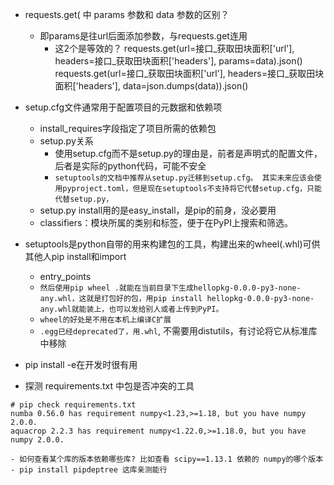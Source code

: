 - requests.get( 中 params 参数和 data 参数的区别？
    - 即params是往url后面添加参数，与requests.get连用
        - 这2个是等效的？
        requests.get(url=接口_获取田块面积['url'], headers=接口_获取田块面积['headers'], params=data).json()
        requests.get(url=接口_获取田块面积['url'], headers=接口_获取田块面积['headers'], data=json.dumps(data)).json()


- setup.cfg文件通常用于配置项目的元数据和依赖项
    - install_requires字段指定了项目所需的依赖包
    - setup.py关系
        - 使用setup.cfg而不是setup.py的理由是，前者是声明式的配置文件，后者是实际的python代码，可能不安全
        - `setuptools的文档中推荐从setup.py迁移到setup.cfg。 其实未来应该会使用pyproject.toml，但是现在setuptools不支持将它代替setup.cfg，只能代替setup.py，`
    - setup.py install用的是easy_install，是pip的前身，没必要用
    - classifiers：模块所属的类别和标签，便于在PyPI上搜索和筛选。

- setuptools是python自带的用来构建包的工具，构建出来的wheel(.whl)可供其他人pip install和import
    - entry_points
    - `然后使用pip wheel .就能在当前目录下生成hellopkg-0.0.0-py3-none-any.whl，这就是打包好的包，用pip install hellopkg-0.0.0-py3-none-any.whl就能装上，也可以发给别人或者上传到PyPI。`
    - `wheel的好处是不用在本机上编译C扩展`
    - `.egg已经deprecated了，用.whl`, 不需要用distutils，有讨论将它从标准库中移除

- pip install -e在开发时很有用

- 探测 requirements.txt 中包是否冲突的工具
```
# pip check requirements.txt
numba 0.56.0 has requirement numpy<1.23,>=1.18, but you have numpy 2.0.0.
aquacrop 2.2.3 has requirement numpy<1.22.0,>=1.18.0, but you have numpy 2.0.0.
```
    - 如何查看某个库的版本依赖哪些库? 比如查看 scipy==1.13.1 依赖的 numpy的哪个版本
    - pip install pipdeptree 这库亲测能行
    

